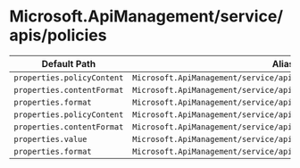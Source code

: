 # Microsoft.ApiManagement/service/apis/policies

| Default Path | Alias |
|---|---|
| `properties.policyContent` | `Microsoft.ApiManagement/service/apis/policies/policyContent` |
| `properties.contentFormat` | `Microsoft.ApiManagement/service/apis/policies/contentFormat` |
| `properties.format` | `Microsoft.ApiManagement/service/apis/policies/format` |
| `properties.policyContent` | `Microsoft.ApiManagement/service/apis/policies/policy.policyContent` |
| `properties.contentFormat` | `Microsoft.ApiManagement/service/apis/policies/policy.contentFormat` |
| `properties.value` | `Microsoft.ApiManagement/service/apis/policies/policy.value` |
| `properties.format` | `Microsoft.ApiManagement/service/apis/policies/policy.format` |

